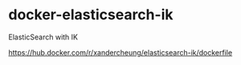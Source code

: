 # docker-elasticsearch-ik
ElasticSearch with IK

https://hub.docker.com/r/xandercheung/elasticsearch-ik/dockerfile
